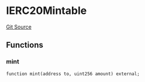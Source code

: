 # IERC20Mintable
[Git Source](https://github.com/Crossbell-Box/Crossbell-Contracts/blob/4ba4e225416bca003567c0e6ae31b9c6258df17e/contracts/interfaces/IERC20Mintable.sol)


## Functions
### mint


```solidity
function mint(address to, uint256 amount) external;
```

